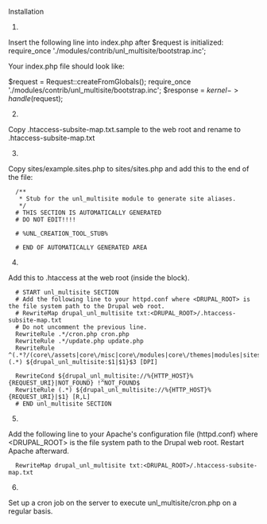 Installation

1.
Insert the following line into index.php after $request is initialized:
require_once './modules/contrib/unl_multisite/bootstrap.inc';


Your index.php file should look like:

$request = Request::createFromGlobals();
require_once './modules/contrib/unl_multisite/bootstrap.inc';
$response = $kernel->handle($request);


2.
Copy .htaccess-subsite-map.txt.sample to the web root and rename to .htaccess-subsite-map.txt


3.
Copy sites/example.sites.php to sites/sites.php and add this to the end of the file:

```
  /**
   * Stub for the unl_multisite module to generate site aliases.
   */
  # THIS SECTION IS AUTOMATICALLY GENERATED
  # DO NOT EDIT!!!!

  # %UNL_CREATION_TOOL_STUB%

  # END OF AUTOMATICALLY GENERATED AREA
```


4.
Add this to .htaccess at the web root (inside the <IfModule mod_rewrite.c> </IfModule> block).

```
  # START unl_multisite SECTION
  # Add the following line to your httpd.conf where <DRUPAL_ROOT> is the file system path to the Drupal web root.
  # RewriteMap drupal_unl_multisite txt:<DRUPAL_ROOT>/.htaccess-subsite-map.txt
  # Do not uncomment the previous line.
  RewriteRule .*/cron.php cron.php
  RewriteRule .*/update.php update.php
  RewriteRule ^(.*?/(core\/assets|core\/misc|core\/modules|core\/themes|modules|sites|themes))(.*) ${drupal_unl_multisite:$1|$1}$3 [DPI]

  RewriteCond ${drupal_unl_multisite://%{HTTP_HOST}%{REQUEST_URI}|NOT_FOUND} !^NOT_FOUND$
  RewriteRule (.*) ${drupal_unl_multisite://%{HTTP_HOST}%{REQUEST_URI}|$1} [R,L]
  # END unl_multisite SECTION
```


5.
Add the following line to your Apache's configuration file (httpd.conf) where <DRUPAL_ROOT> is the file system path to the Drupal web root. Restart Apache afterward.

```
  RewriteMap drupal_unl_multisite txt:<DRUPAL_ROOT>/.htaccess-subsite-map.txt
```


6.
Set up a cron job on the server to execute unl_multisite/cron.php on a regular basis.
